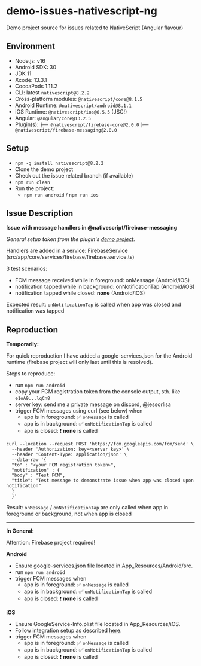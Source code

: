# demo-issues-nativescript-ng

Demo project source for issues related to NativeScript (Angular flavour)

## Environment

- Node.js: v16
- Android SDK: 30
- JDK 11
- Xcode: 13.3.1
- CocoaPods 1.11.2
- CLI: latest `nativescript@8.2.2`
- Cross-platform modules: `@nativescript/core@8.1.5`
- Android Runtime: `@nativescript/android@8.1.1`
- iOS Runtime: `@nativescript/ios@6.5.5` (JSC!)
- Angular: `@angular/core@13.2.5`
- Plugin(s):
  `├── @nativescript/firebase-core@2.0.0`
  `├── @nativescript/firebase-messaging@2.0.0`

## Setup

- `npm -g install nativescript@8.2.2`
- Clone the demo project
- Check out the issue related branch (if available)
- `npm run clean`
- Run the project:
    - `npm run android` / `npm run ios`


## Issue Description

**Issue with message handlers in @nativescript/firebase-messaging**

_General setup taken from the plugin's [demo project](https://github.com/NativeScript/firebase/tree/main/apps/demo-angular)._

Handlers are added in a service: FirebaseService (src/app/core/services/firebase/firebase.service.ts)

3 test scenarios:
- FCM message received while in foreground: onMessage (Android/iOS)
- notification tapped while in background: onNotificationTap (Android/iOS)
- notification tapped while closed: **none** (Android/iOS)


Expected result: `onNotificationTap` is called when app was closed and notification was tapped

## Reproduction

**Temporarily:**

For quick reproduction I have added a google-services.json for the Android runtime (firebase project will only last until this is resolved).

Steps to reproduce:
- run `npm run android`
- copy your FCM registration token from the console output, sth. like `e1oA9...lqCn8`
- server key: send me a private message on [discord](https://nativescript.org/discord), @jessorlisa
- trigger FCM messages using curl (see below) when
    - app is in foreground: :white_check_mark: `onMessage` is called
    - app is in background: :white_check_mark: `onNotificationTap` is called
    - app is closed: :exclamation: **none** is called
```
curl --location --request POST 'https://fcm.googleapis.com/fcm/send' \
  --header 'Authorization: key=<server key>' \
  --header 'Content-Type: application/json' \
  --data-raw '{
  "to" : "<your FCM registration token>",
  "notification" : {
  "body" : "Test FCM",
  "title": "Test message to demonstrate issue when app was closed upon notification"
  }
  }'
```

Result: `onMessage` / `onNotificationTap` are only called when app in foreground or background, not when app is closed


-------
**In General:**

Attention: Firebase project required!

**Android**
- Ensure google-services.json file located in App_Resources/Android/src.
- run `npm run android`
- trigger FCM messages when
    - app is in foreground: :white_check_mark: `onMessage` is called
    - app is in background: :white_check_mark: `onNotificationTap` is called
    - app is closed: :exclamation: **none** is called

**iOS**
- Ensure GoogleService-Info.plist file located in App_Resources/iOS.
- Follow integration setup as described [here](https://github.com/NativeScript/firebase/tree/main/packages/firebase-messaging#apple-integration).
- trigger FCM messages when
    - app is in foreground: :white_check_mark: `onMessage` is called
    - app is in background: :white_check_mark: `onNotificationTap` is called
    - app is closed: :exclamation: **none** is called


